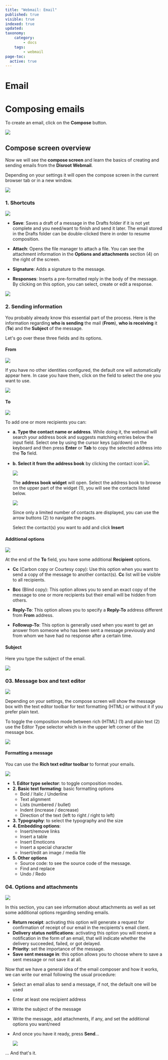 ```yaml
---
title: "Webmail: Email"
published: true
visible: true
indexed: true
updated:
taxonomy:
    category:
        - docs
    tags:
        - webmail
page-toc:
  active: true
---
```


# Email

# Composing emails

To create an email, click on the **Compose** button.

![](en/composing_01.png)

## Compose screen overview
Now we will see the **compose screen** and learn the basics of creating and sending emails from the **Disroot Webmail**.

Depending on your settings it will open the compose screen in the current browser tab or in a new window.

![](en/compose_screen_overview.png)


### 1. Shortcuts

![](en/shortcuts.png)

  - **Save**: Saves a draft of a message in the Drafts folder if it is not yet complete and you need/want to finish and send it later. The email stored in the Drafts folder can be double-clicked there in order to resume composition.

  - **Attach**: Opens the file manager to attach a file. You can see the attachment information in the **Options and attachments** section (4) on the right of the screen.

  - **Signature**: Adds a signature to the message.

  - **Responses**: Inserts a pre-formatted reply in the body of the message. By clicking on this option, you can select, create or edit a response.

  ![](en/sc_responses.png)

### 2. Sending information

You probably already know this essential part of the process. Here is the information regarding **who is sending** the mail (**From**), **who is receiving** it (**To**) and the **Subject** of the message.

Let's go over these three fields and its options.

#### From

![](en/sending_info.png)

If you have no other identities configured, the default one will automatically appear here. In case you have them, click on the field to select the one you want to use.

![](en/from_select.gif)

#### To

![](en/to_contacts_add.png)

To add one or more recipients you can:
- **a. Type the contact name or address**. While doing it, the webmail will search your address book and suggests matching entries below the input field. Select one by using the cursor keys (up/down) on the keyboard and then press **Enter** or **Tab** to copy the selected address into the **To** field.
- **b. Select it from the address book** by clicking the contact icon ![](en/contact_icon.png).

  ![](en/to_contacts_add_1.png)

  The **address book widget** will open. Select the address book to browse on the upper part of the widget (1), you will see the contacts listed below.

  ![](en/to_contacts_add_2.png)

  Since only a limited number of contacts are displayed, you can use the arrow buttons (2) to navigate the pages.

  Select the contact(s) you want to add and click **Insert**

#### Additional options

![](en/recipient_options.png)

At the end of the **To** field, you have some additional **Recipient** options.

- **Cc** (Carbon copy or Courtesy copy): Use this option when you want to send a copy of the message to another contact(s). **Cc** list will be visible to all recipients.

- **Bcc** (Blind copy): This option allows you to send an exact copy of the message to one or more recipients but their email will be hidden from others.

- **Reply-To**: This option allows you to specify a **Reply-To** address different from **From** address.

- **Followup-To**: This option is generally used when you want to get an answer from someone who has been sent a message previously and from whom we have had no response after a certain time.


#### Subject

Here you type the subject of the email.

![](en/subject.png)

### 03. Message box and text editor

![](en/message_box.png)

Depending on your settings, the compose screen will show the message box with the text editor toolbar for text formatting (HTML) or without it if you prefer plain text.

To toggle the composition mode between rich (HTML) (1) and plain text (2) use the Editor Type selector which is in the upper left corner of the message box.

![](en/toggle.png)

#### Formatting a message

You can use the **Rich text editor toolbar** to format your emails.

![](en/toolbar.png)

- **1. Editor type selector**: to toggle composition modes.
- **2. Basic text formating**: basic formatting options
  - Bold / Italic / Underline
  - Text alignment
  - Lists (numbered / bullet)
  - Indent (increase / decrease)
  - Direction of the text (left to right / right to left)
- **3. Typography**: to select the typography and the size
- **4. Embedding options**:
  - Insert/remove links
  - Insert a table
  - Insert Emoticons
  - Insert a special character
  - Insert/edit an image / media file
- **5. Other options**
  - Source code: to see the source code of the message.
  - Find and replace
  - Undo / Redo

### 04. Options and attachments

![](en/options_attachments.png)

In this section, you can see information about attachments as well as set some additional options regarding sending emails.

- **Return receipt**: activating this option will generate a request for confirmation of receipt of our email in the recipients's email client.
- **Delivery status notifications**: activating this option you will receive a notification in the form of an email, that will indicate whether the delivery succeeded, failed, or got delayed.
- **Priority**: set the importance of the message.
- **Save sent message in**: this option allows you to choose where to save a sent message or not save it at all.


Now that we have a general idea of the email composer and how it works, we can write our email following the usual procedure:

- Select an email alias to send a message, if not, the default one will be used
- Enter at least one recipient address
- Write the subject of the message
- Write the message, add attachments, if any, and set the additional options you want/need
- And once you have it ready, press **Send**...

  ![](en/message_sent.png)

... And that's it.
